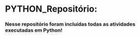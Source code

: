 # PYTHON_Repositório:

### Nesse repositório foram incluídas todas as atividades executadas em Python!
